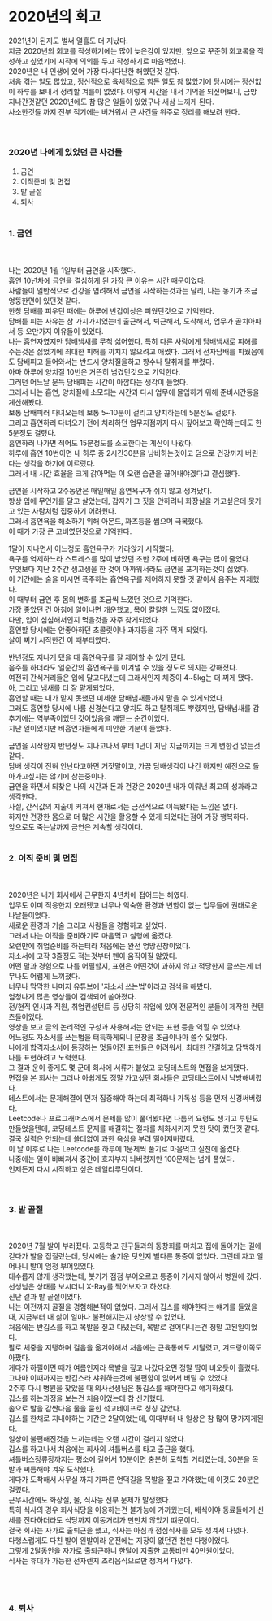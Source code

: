 # 2020년의 회고

2021년이 된지도 벌써 열흘도 더 지났다.  
지금 2020년의 회고를 작성하기에는 많이 늦은감이 있지만, 앞으로 꾸준히 회고록을 작성하고 싶었기에 시작에 의의를 두고 작성하기로 마음먹었다.  
2020년은 내 인생에 있어 가장 다사다난한 해였던것 같다.  
처음 겪는 일도 많았고, 정신적으로 육체적으로 힘든 일도 참 많았기에 당시에는 정신없이 하루를 보내서 정리할 겨를이 없었다.
이렇게 시간을 내서 기억을 되짚어보니, 금방 지나간것같던 2020년에도 참 많은 일들이 있었구나 새삼 느끼게 된다.  
사소한것들 까지 전부 적기에는 버거워서 큰 사건들 위주로 정리를 해보려 한다.  
<br></br>

### 2020년 나에게 있었던 큰 사건들
1. 금연
2. 이직준비 및 면접
3. 발 골절
4. 퇴사
<br></br>

### 1. 금연
<br></br>
나는 2020년 1월 1일부터 금연을 시작했다.  
흡연 10년차에 금연을 결심하게 된 가장 큰 이유는 시간 때문이었다.  
사람들이 일반적으로 건강을 염려해서 금연을 시작하는것과는 달리, 나는 동기가 조금 엉뚱한면이 있던것 같다.  
한창 담배를 피우던 때에는 하루에 반갑이상은 피웠던것으로 기억한다.  
담배를 피는 사유는 참 가지가지였는데 출근해서, 퇴근해서, 도착해서, 업무가 골치아파서 등 오만가지 이유들이 있었다.  
나는 흡연자였지만 담배냄새를 무척 싫어했다. 특히 다른 사람에게 담배냄새로 피해를 주는것은 싫었기에 최대한 피해를 끼치지 않으려고 애썼다.  그래서 전자담배를 피웠음에도 담배피고 들어와서는 반드시 양치질을하고 향수나 탈취제를 뿌렸다.  
아마 하루에 양치질 10번은 거뜬히 넘겼던것으로 기억한다.  
그러던 어느날 문득 담배피는 시간이 아깝다는 생각이 들었다.  
그래서 나는 흡연, 양치질에 소모되는 시간과 다시 업무에 몰입하기 위해 준비시간등을 계산해봤다.  
보통 담배피러 다녀오는데 보통 5~10분이 걸리고 양치하는데 5분정도 걸렸다.  
그리고 흡연하러 다녀오기 전에 처리하던 업무지점까지 다시 짚어보고 확인하는데도 한 5분정도 걸렸다.  
흡연하러 나가면 적어도 15분정도를 소모한다는 계산이 나왔다.  
하루에 흡연 10번이면 내 하루 중 2시간30분을 낭비하는것이고 덤으로 건강까지 버린다는 생각을 하기에 이르렀다.  
그래서 내 시간 효율을 크게 갉아먹는 이 오랜 습관을 끊어내야겠다고 결심했다.  

금연을 시작하고 2주동안은 매일매일 흡연욕구가 쉬지 않고 생겨났다.  
항상 입에 무언가를 달고 살았는데, 갑자기 그 짓을 안하려니 화장실을 가고싶은데 못가고 있는 사람처럼 집중하기 어려웠다.  
그래서 흡연욕을 해소하기 위해 아몬드, 꽈즈등을 씹으며 극복했다.  
이 때가 가장 큰 고비였던것으로 기억한다.  

1달이 지나면서 어느정도 흡연욕구가 가라앉기 시작했다.  
욕구를 억제하느라 스트레스를 많이 받았던 초반 2주에 비하면 욕구는 많이 줄었다.  
무엇보다 지난 2주간 생고생을 한 것이 아까워서라도 금연을 포기하는것이 싫었다.  
이 기간에는 술을 마시면 폭주하는 흡연욕구를 제어하지 못할 것 같아서 음주는 자제했다.  
이 때부터 금연 후 몸의 변화를 조금씩 느꼈던 것으로 기억한다.  
가장 좋았던 건 아침에 일어나면 개운했고, 목이 칼칼한 느낌도 없어졌다.  
다만, 입이 심심해서인지 먹을것을 자주 찾게되었다.  
흡연할 당시에는 안좋아하던 초콜릿이나 과자등을 자주 먹게 되었다.  
살이 찌기 시작한건 이 때부터였다.  

반년정도 지나게 됐을 때 흡연욕구를 잘 제어할 수 있게 됐다.  
음주를 하더라도 일순간의 흡연욕구를 이겨낼 수 있을 정도로 의지는 강해졌다.  
여전히 간식거리들은 입에 달고다녔는데 그래서인지 체중이 4~5kg는 더 찌게 됐다.  
아, 그리고 냄새를 더 잘 맡게되었다.  
흡연할 때는 내가 맡지 못했던 미세한 담배냄새들까지 맡을 수 있게되었다.  
그래도 흡연할 당시에 나름 신경쓴다고 양치도 하고 탈취제도 뿌렸지만, 담배냄새를 감추기에는 역부족이었던 것이었음을 깨닫는 순간이었다.  
지난 일이었지만 비흡연자들에게 미안한 기분이 들었다.  

금연을 시작한지 반년정도 지나고나서 부터 1년이 지난 지금까지는 크게 변한건 없는것 같다.  
담배 생각이 전혀 안난다고하면 거짓말이고, 가끔 담배생각이 나긴 하지만 예전으로 돌아가고싶지는 않기에 참는중이다.  
금연을 하면서 되찾은 나의 시간과 돈과 건강은 2020년 내가 이뤄낸 최고의 성과라고 생각한다.  
사실, 간식값의 지출이 커져서 현재로서는 금전적으로 이득봤다는 느낌은 없다.  
하지만 건강한 몸으로 더 많은 시간을 활용할 수 있게 되었다는점이 가장 행복하다.  
앞으로도 죽는날까지 금연은 계속할 생각이다.
<br></br>

### 2. 이직 준비 및 면접
<br></br>
2020년은 내가 회사에서 근무한지 4년차에 접어드는 해였다.  
업무도 이미 적응한지 오래됐고 너무나 익숙한 환경과 변함이 없는 업무들에 권태로운 나날들이었다.  
새로운 환경과 기술 그리고 사람들을 경험하고 싶었다.  
그래서 나는 이직을 준비하기로 마음먹고 실행에 옮겼다.  
오랜만에 취업준비를 하는터라 처음에는 완전 엉망진창이었다.  
자소서에 고작 3줄정도 적는것부터 펜이 움직이질 않았다.  
어떤 말과 경험으로 나를 어필할지, 표현은 어떤것이 과하지 않고 적당한지 글쓰는게 너무나도 어렵게 느껴졌다.  
너무나 막막한 나머지 유튜브에 '자소서 쓰는법'이라고 검색을 해봤다.  
엄청나게 많은 영상들이 검색되어 쏟아졌다.  
전/현직 인사과 직원, 취업컨설턴트 등 상당히 취업에 있어 전문적인 분들이 제작한 컨텐츠들이었다.  
영상을 보고 글의 논리적인 구성과 사용해서는 안되는 표현 등을 익힐 수 있었다.  
어느정도 자소서를 쓰는법을 터득하게되니 문장을 조금이나마 쓸수 있었다.  
나에게 합격자소서에 등장하는 멋들어진 표현들은 어려워서, 최대한 간결하고 담백하게 나를 표현하려고 노력했다.  
그 결과 운이 좋게도 몇 군데 회사에 서류가 붙었고 코딩테스트와 면접을 보게됐다.  
면접을 본 회사는 
그러나 아쉽게도 정말 가고싶던 회사들은 코딩테스트에서 낙방해버렸다.  
테스트에서는 문제해결에 먼저 집중해야 하는데 최적화나 가독성 등을 먼저 신경써버렸다.  
Leetcode나 프로그래머스에서 문제를 많이 풀어봤다면 나름의 요령도 생기고 루틴도 만들었을텐데,
코딩테스트 문제를 해결하는 절차를 체화시키지 못한 탓이 컸던것 같다.
결국 실력은 안되는데 쓸데없이 과한 욕심을 부려 떨어져버렸다.  
이 날 이후로 나는 Leetcode를 하루에 1문제씩 풀기로 마음먹고 실천에 옮겼다.  
나중에는 일이 바빠져서 중간에 흐지부지 놔버렸지만 100문제는 넘게 풀었다.  
언제든지 다시 시작하고 싶은 데일리루틴이다.  
<br></br>

### 3. 발 골절
<br></br>
2020년 7월 발이 부러졌다.
고등학교 친구들과의 동창회를 마치고 집에 돌아가는 길에 걷다가 발을 접질렀는데, 당시에는 술기운 탓인지 별다른 통증이 없었다.
그런데 자고 일어나니 발이 엄청 부어있었다.  
대수롭지 않게 생각했는데, 붓기가 점점 부어오르고 통증이 가시지 않아서 병원에 갔다.  
선생님은 상태를 보시더니 X-Ray를 찍어보자고 하셨다.  
진단 결과 발 골절이었다.  
나는 이전까지 골절을 경험해본적이 없었다.
그래서 깁스를 해야한다는 얘기를 들었을 때, 지금부터 내 삶이 얼마나 불편해지는지 상상할 수 없었다.  
처음에는 반깁스를 하고 목발을 짚고 다녔는데, 목발로 걸어다니는건 정말 고된일이었다.  
팔로 체중을 지탱하며 걸음을 옮겨야해서 처음에는 근육통에도 시달렸고, 겨드랑이쪽도 아팠다.  
게다가 하필이면 때가 여름인지라 목발을 짚고 나갔다오면 정말 땀이 비오듯이 흘렀다.  
그나마 이때까지는 반깁스라 샤워하는것에 불편함이 없어서 버틸 수 있었다.  
2주후 다시 병원을 찾았을 때 의사선생님은 통깁스를 해야한다고 얘기하셨다.  
깁스를 하는과정을 보는건 처음이었는데 참 신기했다.  
솜으로 발을 감싼다음 물을 묻힌 석고테이프로 칭칭 감았다.  
깁스를 한채로 지내야하는 기간은 2달이었는데, 이때부터 내 일상은 참 많이 망가지게된다.  
일상이 불편해진것을 느끼는데는 오랜 시간이 걸리지 않았다.  
깁스를 하고나서 처음에는 회사의 셔틀버스를 타고 출근을 했다.  
셔틀버스정류장까지는 평소에 걸어서 10분이면 충분히 도착할 거리였는데, 30분을 목발과 씨름해야 겨우 도착했다.  
게다가 도착해서 사무실 까지 가파른 언덕길을 목발을 짚고 가야했는데 이것도 20분은 걸렸다.  
근무시간에도 화장실, 물, 식사등 전부 문제가 발생했다.  
특히 식사의 경우 회사식당을 이용하는건 불가능에 가까웠는데, 배식이야 동료들에게 신세를 진다하더라도 식당까지 이동거리가 만만치 않았기 떄문이다.  
결국 회사는 자가로 출퇴근을 했고, 식사는 아침과 점심식사를 모두 챙겨서 다녔다.  
다행스럽게도 다친 발이 왼발이라 운전에는 지장이 없던건 천만 다행이었다.  
그렇게 2달동안을 자가로 출퇴근하니 한달에 지출한 교통비만 40만원이었다.  
식사는 휴대가 가능한 전자렌지 조리음식으로만 챙겨서 다녔다.  


<br></br>


### 4. 퇴사
<br></br>

<br></br>